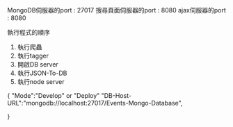 MongoDB伺服器的port : 27017
搜尋頁面伺服器的port : 8080
ajax伺服器的port : 8080

執行程式的順序
1. 執行爬蟲
2. 執行tagger
3. 開啟DB server
4. 執行JSON-To-DB
5. 執行node server

{
    "Mode":"Develop" or "Deploy"
    "DB-Host-URL":"mongodb://localhost:27017/Events-Mongo-Database",

}
